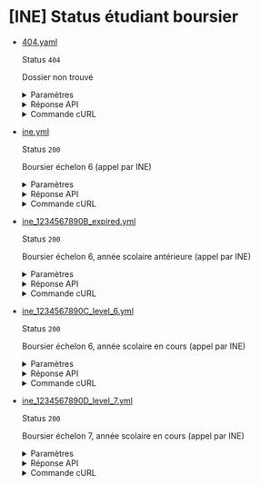 # [INE] Status étudiant boursier
* [404.yaml](404.yaml)

  Status `404`

  Dossier non trouvé

  <details><summary>Paramètres</summary>
  <p>

  ```json
  {
    "nomNaissance": "NOEL"
  }
  ```

  </p>
  </details>

  <details><summary>Réponse API</summary>
  <p>

  ```json
  {
    "errors": [
      {
        "code": "26003",
        "title": "Entité non trouvée",
        "detail": "Aucun étudiant boursier n'a pu être trouvé avec les critères de recherche fournis.",
        "source": null,
        "meta": {
          "provider": "CNOUS"
        }
      }
    ]
  }
  ```

  </p>
  </details>

  <details><summary>Commande cURL</summary>
  <p>

  ```bash
  curl -H "X-Api-Key: $token" \
    -G -d 'nomNaissance=NOEL' \
    --url "https://staging.particulier.api.gouv.fr/v3/cnous/etudiant_boursier/ine"
  ```

  </p>
  </details>
* [ine.yml](ine.yml)

  Status `200`

  Boursier échelon 6 (appel par INE)

  <details><summary>Paramètres</summary>
  <p>

  ```json
  {
    "ine": "1234567890A"
  }
  ```

  </p>
  </details>

  <details><summary>Réponse API</summary>
  <p>

  ```json
  {
    "data": {
      "est_boursier": true,
      "periode_versement_bourse": {
        "date_rentree": "2018-09-01",
        "duree": 12
      },
      "etablissement_etudes": {
        "nom_commune": "Marseille",
        "nom_etablissement": "Pagnol"
      },
      "echelon_bourse": {
        "echelon": "6",
        "echelon_bourse_regionale_provisoire": false
      },
      "email": "geraldine@@durand.fr",
      "identite": {
        "nom": "Durand",
        "prenoms": [
          "GERALDINE"
        ],
        "date_naissance": "1990-01-01",
        "nom_commune_naissance": "Paris",
        "sexe": "F"
      }
    },
    "links": {
    },
    "meta": {
    }
  }
  ```

  </p>
  </details>

  <details><summary>Commande cURL</summary>
  <p>

  ```bash
  curl -H "X-Api-Key: $token" \
    -G -d 'ine=1234567890A' \
    --url "https://staging.particulier.api.gouv.fr/v3/cnous/etudiant_boursier/ine"
  ```

  </p>
  </details>
* [ine_1234567890B_expired.yml](ine_1234567890B_expired.yml)

  Status `200`

  Boursier échelon 6, année scolaire antérieure (appel par INE)

  <details><summary>Paramètres</summary>
  <p>

  ```json
  {
    "ine": "1234567890B"
  }
  ```

  </p>
  </details>

  <details><summary>Réponse API</summary>
  <p>

  ```json
  {
    "data": {
      "est_boursier": true,
      "periode_versement_bourse": {
        "date_rentree": "2022-09-01",
        "duree": 12
      },
      "etablissement_etudes": {
        "nom_commune": "Toulouse",
        "nom_etablissement": "Jean Jaurès"
      },
      "echelon_bourse": {
        "echelon": "6",
        "echelon_bourse_regionale_provisoire": false
      },
      "email": "thomas.longchambon@fake.fr",
      "identite": {
        "nom": "Longchambon",
        "prenoms": [
          "THOMAS"
        ],
        "date_naissance": "2001-01-01",
        "nom_commune_naissance": "Paris",
        "sexe": "M"
      }
    },
    "links": {
    },
    "meta": {
    }
  }
  ```

  </p>
  </details>

  <details><summary>Commande cURL</summary>
  <p>

  ```bash
  curl -H "X-Api-Key: $token" \
    -G -d 'ine=1234567890B' \
    --url "https://staging.particulier.api.gouv.fr/v3/cnous/etudiant_boursier/ine"
  ```

  </p>
  </details>
* [ine_1234567890C_level_6.yml](ine_1234567890C_level_6.yml)

  Status `200`

  Boursier échelon 6, année scolaire en cours (appel par INE)

  <details><summary>Paramètres</summary>
  <p>

  ```json
  {
    "ine": "1234567890C"
  }
  ```

  </p>
  </details>

  <details><summary>Réponse API</summary>
  <p>

  ```json
  {
    "data": {
      "est_boursier": true,
      "periode_versement_bourse": {
        "date_rentree": "2023-09-01",
        "duree": 12
      },
      "etablissement_etudes": {
        "nom_commune": "Toulouse",
        "nom_etablissement": "Jean Jaurès"
      },
      "echelon_bourse": {
        "echelon": "6",
        "echelon_bourse_regionale_provisoire": false
      },
      "email": "axelle.charbonneau@fake.fr",
      "identite": {
        "nom": "Charbonneau",
        "prenoms": [
          "AXELLE"
        ],
        "date_naissance": "2001-01-01",
        "nom_commune_naissance": "Paris",
        "sexe": "F"
      }
    },
    "links": {
    },
    "meta": {
    }
  }
  ```

  </p>
  </details>

  <details><summary>Commande cURL</summary>
  <p>

  ```bash
  curl -H "X-Api-Key: $token" \
    -G -d 'ine=1234567890C' \
    --url "https://staging.particulier.api.gouv.fr/v3/cnous/etudiant_boursier/ine"
  ```

  </p>
  </details>
* [ine_1234567890D_level_7.yml](ine_1234567890D_level_7.yml)

  Status `200`

  Boursier échelon 7, année scolaire en cours (appel par INE)

  <details><summary>Paramètres</summary>
  <p>

  ```json
  {
    "ine": "1234567890D"
  }
  ```

  </p>
  </details>

  <details><summary>Réponse API</summary>
  <p>

  ```json
  {
    "data": {
      "est_boursier": true,
      "periode_versement_bourse": {
        "date_rentree": "2023-09-01",
        "duree": 12
      },
      "etablissement_etudes": {
        "nom_commune": "Toulouse",
        "nom_etablissement": "Jean Jaurès"
      },
      "echelon_bourse": {
        "echelon": "7",
        "echelon_bourse_regionale_provisoire": false
      },
      "email": "marie.montgomery@fake.fr",
      "identite": {
        "nom": "Montgomery",
        "prenoms": [
          "MARIE"
        ],
        "date_naissance": "2001-01-03",
        "nom_commune_naissance": "Paris",
        "sexe": "F"
      }
    },
    "links": {
    },
    "meta": {
    }
  }
  ```

  </p>
  </details>

  <details><summary>Commande cURL</summary>
  <p>

  ```bash
  curl -H "X-Api-Key: $token" \
    -G -d 'ine=1234567890D' \
    --url "https://staging.particulier.api.gouv.fr/v3/cnous/etudiant_boursier/ine"
  ```

  </p>
  </details>
